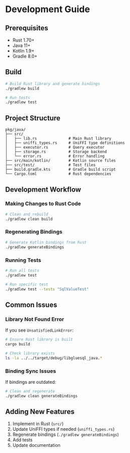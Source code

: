 # Development Guide

## Prerequisites

- Rust 1.70+
- Java 11+
- Kotlin 1.9+
- Gradle 8.0+

## Build

```bash
# Build Rust library and generate bindings
./gradlew build

# Run tests
./gradlew test
```

## Project Structure

```
pkg/java/
├── src/
│   ├── lib.rs              # Main Rust library
│   ├── uniffi_types.rs     # UniFFI type definitions
│   ├── executor.rs         # Query executor
│   ├── storage.rs          # Storage backend
│   └── error.rs            # Error handling
├── src/main/kotlin/        # Kotlin source files
├── src/test/               # Test files
├── build.gradle.kts        # Gradle build script
└── Cargo.toml              # Rust dependencies
```

## Development Workflow

### Making Changes to Rust Code

```bash
# Clean and rebuild
./gradlew clean build
```

### Regenerating Bindings

```bash
# Generate Kotlin bindings from Rust
./gradlew generateBindings
```

### Running Tests

```bash
# Run all tests
./gradlew test

# Run specific test
./gradlew test --tests "SqlValueTest"
```

## Common Issues

### Library Not Found Error

If you see `UnsatisfiedLinkError`:

```bash
# Ensure Rust library is built
cargo build

# Check library exists
ls -la ../../target/debug/libgluesql_java.*
```

### Binding Sync Issues

If bindings are outdated:

```bash
# Clean and regenerate
./gradlew clean generateBindings
```

## Adding New Features

1. Implement in Rust (`src/`)
2. Update UniFFI types if needed (`uniffi_types.rs`)
3. Regenerate bindings (`./gradlew generateBindings`)
4. Add tests
5. Update documentation